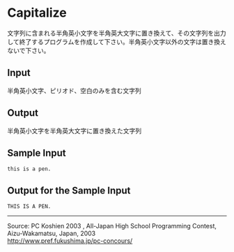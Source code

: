 # Capitalize

文字列に含まれる半角英小文字を半角英大文字に置き換えて、その文字列を出力して終了するプログラムを作成して下さい。半角英小文字以外の文字は置き換えないで下さい。

## Input

半角英小文字、ピリオド、空白のみを含む文字列

## Output

半角英小文字を半角英大文字に置き換えた文字列

## Sample Input

    this is a pen.

## Output for the Sample Input

    THIS IS A PEN.

* * *

Source: PC Koshien 2003 , All-Japan High School Programming Contest, Aizu-Wakamatsu, Japan, 2003   
<http://www.pref.fukushima.jp/pc-concours/>